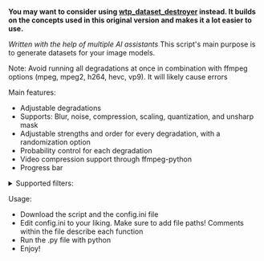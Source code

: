 

__You may want to consider using [wtp_dataset_destroyer](https://github.com/umzi2/wtp_dataset_destroyer) instead. It builds on the concepts used in this original version and makes it a lot easier to use.__


*Written with the help of multiple AI assistants*
This script's main purpose is to generate datasets for your image models. 

Note: Avoid running all degradations at once in combination with ffmpeg options (mpeg, mpeg2, h264, hevc, vp9). It will likely cause errors

Main features:
- Adjustable degradations
- Supports: Blur, noise, compression, scaling, quantization, and unsharp mask
- Adjustable strengths and order for every degradation, with a randomization option
- Probability control for each degradation
- Video compression support through ffmpeg-python
- Progress bar
  

<details><summary>Supported filters:</summary>

- Blur
  - Average
  - Gaussian
  - Isotropic
  - Anisotropic

- Noise
  - Uniform
  - Gaussian
  - Color
  - Gray
  - ISO
  - Salt and Pepper

- Quantization
  - Floyd-Steinberg
  - Jarvis-Judice-Ninke
  - Stucki
  - Atkinson
  - Burkes
  - Sierra
  - Two-Row Sierra
  - Sierra Lite

- Compression
  - H264
  - HEVC
  - VP9
  - MPEG
  - MPEG-2
  - JPEG
  - WEBP

- Scale
  - down_up
  - Box
  - Linear
  - Cubic_Catrom
  - Cubic_Mitchell
  - Cubic_BSpline
  - Lanczos
  - Gauss
 
- Unsharp Mask

- Chroma Blur

</details>

Usage: 
- Download the script and the config.ini file
- Edit config.ini to your liking. Make sure to add file paths! Comments within the file describe each function
- Run the .py file with python
- Enjoy!
